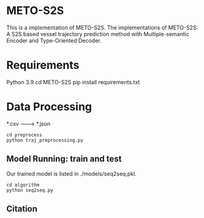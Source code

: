 # METO-S2S
This is a implementation of METO-S2S. The implementations of METO-S2S: A S2S based vessel trajectory prediction method with
Multiple-semantic Encoder and Type-Oriented Decoder.

# Requirements
Python 3.9
cd METO-S2S
pip install requirements.txt

# Data Processing

*.csv --->  *.json

```
cd preprocess
python traj_preprocessing.py
```

## Model Running: train and test
Our trained model is listed in ./models/seq2seq.pkl.
```
cd algorithm
python seq2seq.py
```

## Citation
```

```
